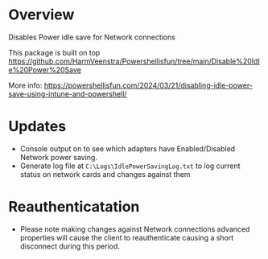 
# Overview
Disables Power idle save for Network connections

This package is built on top
https://github.com/HarmVeenstra/Powershellisfun/tree/main/Disable%20Idle%20Power%20Save


More info:
https://powershellisfun.com/2024/03/21/disabling-idle-power-save-using-intune-and-powershell/

# Updates
- Console output on to see which adapters have Enabled/Disabled Network power saving. 
- Generate log file at `C:\Logs\IdlePowerSavingLog.txt` to log current status on network cards and changes against them

# Reauthenticatation
- Please note making changes against Network connections advanced properties will cause the client to reauthenticate causing a short disconnect during this period.

